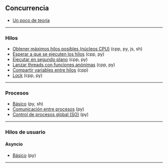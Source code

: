 ## Concurrencia
- [Un poco de teoría](https://github.com/mondeja/fullstack/tree/master/backend/src/029-concurrencia/teoría.md)

__________________________

### Hilos
- [Obtener máximos hilos posibles (núcleos CPU)](https://github.com/mondeja/fullstack/tree/master/backend/src/029-concurrencia/hilos/max_threads) (cpp, py, js, sh)
- [Esperar a que se ejecuten los hilos](https://github.com/mondeja/fullstack/tree/master/backend/src/029-concurrencia/hilos/join) (cpp, py)
- [Ejecutar en segundo plano](https://github.com/mondeja/fullstack/tree/master/backend/src/029-concurrencia/hilos/detach) (cpp, py)
- [Lanzar threads con funciones anónimas](https://github.com/mondeja/fullstack/tree/master/backend/src/029-concurrencia/hilos/lambdas) (cpp, py)
- [Compartir variables entre hilos](https://github.com/mondeja/fullstack/tree/master/backend/src/029-concurrencia/hilos/atomic) (cpp)
- [Lock](https://github.com/mondeja/fullstack/tree/master/backend/src/029-concurrencia/hilos/lock) (cpp, py)


__________________________

### Procesos
- [Básico](https://github.com/mondeja/fullstack/tree/master/backend/src/029-concurrencia/procesos/basico) (py, sh)
- [Comunicación entre procesos](https://github.com/mondeja/fullstack/tree/master/backend/src/029-concurrencia/procesos/comunicacion) (py)
- [Control de procesos global (SO)](https://github.com/mondeja/fullstack/tree/master/backend/src/029-concurrencia/procesos/os_control) (py)

__________________________

### Hilos de usuario
#### Asyncio
- [Básico](https://github.com/mondeja/fullstack/tree/master/backend/src/029-concurrencia/hilos_de_usuario/basico) (py)

__________________________
